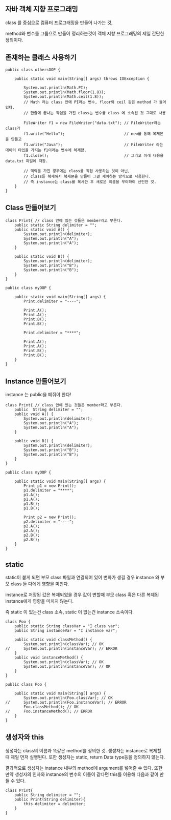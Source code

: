 ## 자바 객체 지향 프로그래밍

class 를 중심으로 컴퓨터 프로그래밍을 만들어 나가는 것,

method와 변수를 그룹으로 만들어 정리하는것이 객체 지향 프로그래밍의 제일 간단한 정의이다.

## 존재하는 클래스 사용하기

```
public class othersOOP {

	public static void main(String[] args) throws IOException {

		System.out.println(Math.PI);
		System.out.println(Math.floor(1.8));
		System.out.println(Math.ceil(1.8));
		// Math 라는 class 안에 PI라는 변수, floor와 ceil 같은 method 가 들어있다.
		// 한줄에 끝나는 작업을 가진 class는 변수를 class 에 소속된 것 그대로 사용

		FileWriter f1 = new FileWriter("data.txt"); // FileWriter라는 class가
		f1.write("Hello");                          // new를 통해 복제본을 만들고
		f1.write("Java");                           // FileWriter 라는 데이터 타입을 가지는 f1이라는 변수에 복제함.
		f1.close();                                 // 그리고 아래 내용을 data.txt 파일에 저장.

		// 맥락을 가진 경우에는 class를 직접 사용하는 것이 아닌,
		// class를 복제해서 복제본을 만들어 그걸 제어하는 방식으로 사용한다.
        // 즉 instance는 class를 복사한 후 새로운 이름을 부여하여 선언한 것.
	}
}
```

## Class 만들어보기

```
class Print{ // class 안에 있는 것들은 member라고 부른다.
	public static String delimiter = "";
	public static void A() {
		System.out.println(delimiter);
		System.out.println("A");
		System.out.println("A");
	}

	public static void B() {
		System.out.println(delimiter);
		System.out.println("B");
		System.out.println("B");
	}
}

public class myOOP {

	public static void main(String[] args) {
		Print.delimiter = "----";

		Print.A();
		Print.A();
		Print.B();
		Print.B();

		Print.delimiter = "****";

		Print.A();
		Print.A();
		Print.B();
		Print.B();
	}
}
```

## Instance 만들어보기

instance 는 public을 떼줘야 한다!

```
class Print{ // class 안에 있는 것들은 member라고 부른다.
	public  String delimiter = "";
	public void A() {
		System.out.println(delimiter);
		System.out.println("A");
		System.out.println("A");
	}

	public void B() {
		System.out.println(delimiter);
		System.out.println("B");
		System.out.println("B");
	}
}

public class myOOP {

	public static void main(String[] args) {
		Print p1 = new Print();
		p1.delimiter = "****";
		p1.A();
		p1.A();
		p1.B();
		p1.B();

		Print p2 = new Print();
		p2.delimiter = "----";
		p2.A();
		p2.A();
		p2.B();
		p2.B();
	}
}
```

## static

static이 붙게 되면 부모 class 파일과 연결되어 있어
변화가 생길 경우 instance 와 부모 class 둘 다에게 영향을 미친다.

instance로 저장된 값은 복제되었을 경우 값이 변할때 부모 class 혹은
다른 복제된 instance에게 영향을 미치지 않는다.

즉 static 이 있는건 class 소속, static 이 없는건 instance 소속이다.

```
class Foo {
	public static String classVar = "I class var";
	public String instanceVar = "I instance var";

	public static void classMethod() {
		System.out.println(classVar); // OK
//		System.out.println(instanceVar); // ERROR
	}
	public void instanceMethod() {
		System.out.println(classVar); // OK
		System.out.println(instanceVar); // OK
	}
}

public class Poo {

	public static void main(String[] args) {
		System.out.println(Foo.classVar); // OK
//		System.out.println(Foo.instanceVar); // ERROR
		Foo.classMethod(); // OK
//		Foo.instanceMethod(); // ERROR
	}
}
```

## 생성자와 this

생성자는 class의 이름과 똑같은 method를 정의한 것.
생성자는 instance로 복제할 때 제일 먼저 실행된다.
또한 생성자는 static, return Data type등을 정의하지 않는다.

결과적으로 생성자는 instance 내부의 method에 argument를 넣어줄 수 있다.
또한 만약 생성자의 인자와 instance의 변수의 이름이 같다면 this를 이용해
다음과 같이 만들 수 있다.

```
class Print{
    public String delimiter = "";
    public Print(String delimiter){
        this.delimiter = delimiter;
    }
}
```
